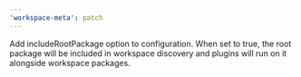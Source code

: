 ```yaml
---
'workspace-meta': patch
---
```


Add includeRootPackage option to configuration. When set to true, the root package will be included in workspace discovery and plugins will run on it alongside workspace packages.

